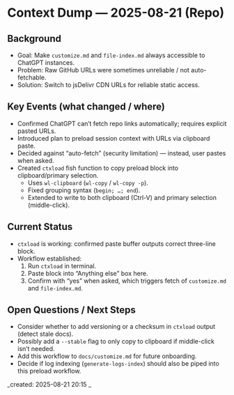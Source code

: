 # Context Dump — 2025-08-21 (Repo)

## Background
- Goal: Make `customize.md` and `file-index.md` always accessible to ChatGPT instances.
- Problem: Raw GitHub URLs were sometimes unreliable / not auto-fetchable.
- Solution: Switch to jsDelivr CDN URLs for reliable static access.

## Key Events (what changed / where)
- Confirmed ChatGPT can’t fetch repo links automatically; requires explicit pasted URLs.
- Introduced plan to preload session context with URLs via clipboard paste.
- Decided against “auto-fetch” (security limitation) — instead, user pastes when asked.
- Created `ctxload` fish function to copy preload block into clipboard/primary selection.
  - Uses `wl-clipboard` (`wl-copy` / `wl-copy -p`).
  - Fixed grouping syntax (`begin; …; end`).
  - Extended to write to both clipboard (Ctrl-V) and primary selection (middle-click).

## Current Status
- `ctxload` is working: confirmed paste buffer outputs correct three-line block.
- Workflow established:
  1. Run `ctxload` in terminal.
  2. Paste block into “Anything else” box here.
  3. Confirm with “yes” when asked, which triggers fetch of `customize.md` and `file-index.md`.

## Open Questions / Next Steps
- Consider whether to add versioning or a checksum in `ctxload` output (detect stale docs).
- Possibly add a `--stable` flag to only copy to clipboard if middle-click isn’t needed.
- Add this workflow to `docs/customize.md` for future onboarding.
- Decide if log indexing (`generate-logs-index`) should also be piped into this preload workflow.

_created: 2025-08-21 20:15 _
